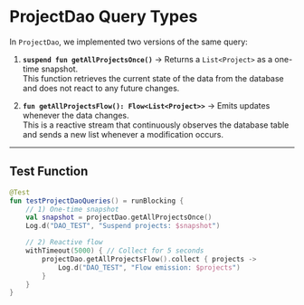 # ProjectDao Query Types

In `ProjectDao`, we implemented two versions of the same query:

1. **`suspend fun getAllProjectsOnce()`** → Returns a `List<Project>` as a one-time snapshot.  
   This function retrieves the current state of the data from the database and does not react to any future changes.

2. **`fun getAllProjectsFlow(): Flow<List<Project>>`** → Emits updates whenever the data changes.  
   This is a reactive stream that continuously observes the database table and sends a new list whenever a modification occurs.

---

## Test Function

```kotlin
@Test
fun testProjectDaoQueries() = runBlocking {
    // 1) One-time snapshot
    val snapshot = projectDao.getAllProjectsOnce()
    Log.d("DAO_TEST", "Suspend projects: $snapshot")

    // 2) Reactive flow
    withTimeout(5000) { // Collect for 5 seconds
        projectDao.getAllProjectsFlow().collect { projects ->
            Log.d("DAO_TEST", "Flow emission: $projects")
        }
    }
}
